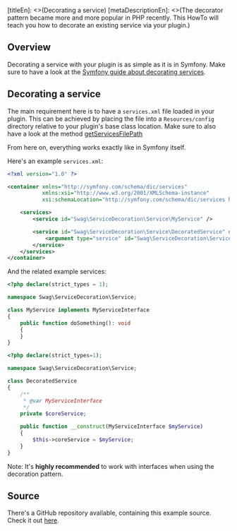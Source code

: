 [titleEn]: <>(Decorating a service)
[metaDescriptionEn]: <>(The decorator pattern became more and more popular in PHP recently. This HowTo will teach you how to decorate an existing service via your plugin.)

## Overview

Decorating a service with your plugin is as simple as it is in Symfony.
Make sure to have a look at the [Symfony guide about decorating services](https://symfony.com/doc/current/service_container/service_decoration.html).

## Decorating a service

The main requirement here is to have a `services.xml` file loaded in your plugin.
This can be achieved by placing the file into a `Resources/config` directory relative to your plugin's base class location.
Make sure to also have a look at the method [getServicesFilePath](./../2-internals/4-plugins/020-plugin-base-class.md#getServicesFilePath)

From here on, everything works exactly like in Symfony itself.

Here's an example `services.xml`:

```xml
<?xml version="1.0" ?>

<container xmlns="http://symfony.com/schema/dic/services"
           xmlns:xsi="http://www.w3.org/2001/XMLSchema-instance"
           xsi:schemaLocation="http://symfony.com/schema/dic/services http://symfony.com/schema/dic/services/services-1.0.xsd">

    <services>
        <service id="Swag\ServiceDecoration\Service\MyService" />

        <service id="Swag\ServiceDecoration\Service\DecoratedService" decorates="Swag\ServiceDecoration\Service\MyService">
            <argument type="service" id="Swag\ServiceDecoration\Service\MyService.inner" />
        </service>
    </services>
</container>
```

And the related example services:
```php
<?php declare(strict_types = 1);

namespace Swag\ServiceDecoration\Service;

class MyService implements MyServiceInterface
{
    public function doSomething(): void
    {
    }
}
```

```php
<?php declare(strict_types=1);

namespace Swag\ServiceDecoration\Service;

class DecoratedService
{
    /**
     * @var MyServiceInterface
     */
    private $coreService;

    public function __construct(MyServiceInterface $myService)
    {
        $this->coreService = $myService;
    }
}

```

Note: It's **highly recommended** to work with interfaces when using the decoration pattern.

## Source

There's a GitHub repository available, containing this example source.
Check it out [here](https://github.com/shopware/swag-docs-service-decoration).